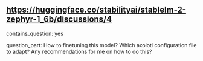## https://huggingface.co/stabilityai/stablelm-2-zephyr-1_6b/discussions/4

contains_question: yes

question_part: How to finetuning this model?
Which axolotl configuration file to adapt?
Any recommendations for me on how to do this?